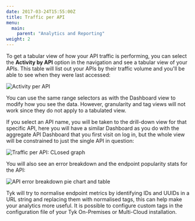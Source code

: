 ```yaml
---
date: 2017-03-24T15:55:00Z
title: Traffic per API
menu:
  main:
    parent: "Analytics and Reporting"
weight: 2 
---
```


To get a tabular view of how your API traffic is performing, you can select the **Activity by API** option in the navigation and see a tabular view of your APIs. This table will list out your APIs by their traffic volume and you'll be able to see when they were last accessed:

![Activity per API](/docs/img/dashboard/usage-data/activity_perapi_2.5.png)

You can use the same range selectors as with the Dashboard view to modify how you see the data. However, granularity and tag views will not work since they do not apply to a tabulated view.

If you select an API name, you will be taken to the drill-down view for that specific API, here you will have a similar Dashboard as you do with the aggregate API Dashboard that you first visit on log in, but the whole view will be constrained to just the single API in question:

![Traffic per API: CLosed graph](/docs/img/dashboard/usage-data/activity_dashboard_2.5.png)

You will also see an error breakdown and the endpoint popularity stats for the API:

![API error breakdown pie chart and table](/docs/img/dashboard/usage-data/errors_and_endpoints_2.5.png)

Tyk will try to normalise endpoint metrics by identifying IDs and UUIDs in a URL string and replacing them with normalised tags, this can help make your analytics more useful. It is possible to configure custom tags in the configuration file of your Tyk On-Premises or Multi-Cloud installation.